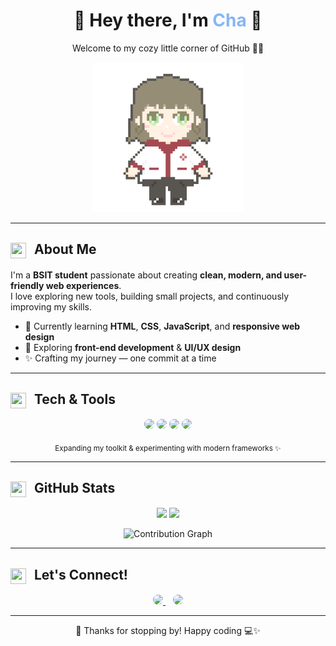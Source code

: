 <!-- HEADER -->
<h1 align="center">🍡 Hey there, I'm <span style="color:#86B6F6;">Cha</span> 🍵</h1>
<p align="center">Welcome to my cozy little corner of GitHub 🫶🏻</p>

<p align="center">
  <img src="cha.gif" width="240" alt="Cute GIF" />
</p>

---

<!-- ABOUT ME -->
<h2 align="left">
  <img src="https://cdn-icons-png.flaticon.com/512/2922/2922656.png" width="25" height="25" style="margin-right:8px;vertical-align:middle;" />
  About Me
</h2>

I'm a **BSIT student** passionate about creating **clean, modern, and user-friendly web experiences**.  
I love exploring new tools, building small projects, and continuously improving my skills.

- 🌱 Currently learning **HTML**, **CSS**, **JavaScript**, and **responsive web design**
- 🌿 Exploring **front-end development** & **UI/UX design**
- ✨ Crafting my journey — one commit at a time

---

<!-- TOOLKIT -->
<h2 align="left">
  <img src="https://cdn-icons-png.flaticon.com/512/833/833472.png" width="25" height="25" style="margin-right:8px;vertical-align:middle;" />
  Tech & Tools
</h2>

<p align="center">
  <!-- HTML -->
  <img src="https://img.shields.io/badge/HTML5-F9D5D3?style=flat&logo=html5&logoColor=E34F26&labelColor=fff&color=F9D5D3" height="30" style="border-radius:8px;" />
  <!-- CSS -->
  <img src="https://img.shields.io/badge/CSS3-CCE5FF?style=flat&logo=css3&logoColor=2965F1&labelColor=fff&color=CCE5FF" height="30" style="border-radius:8px;" />
  <!-- JavaScript -->
  <img src="https://img.shields.io/badge/JavaScript-FFF6C3?style=flat&logo=javascript&logoColor=F7DF1E&labelColor=fff&color=FFF6C3" height="30" style="border-radius:8px;" />
  <!-- VS Code -->
  <img src="https://img.shields.io/badge/VS%20Code-CFFFE5?style=flat&logo=visual-studio-code&logoColor=007ACC&labelColor=fff&color=CFFFE5" height="30" style="border-radius:8px;" />
</p>

<p align="center">
  <sub>Expanding my toolkit & experimenting with modern frameworks ✨</sub>
</p>

---

<!-- STATS -->
<h2 align="left">
  <img src="https://cdn-icons-png.flaticon.com/512/1828/1828817.png" width="25" height="25" style="margin-right:8px;vertical-align:middle;" />
  GitHub Stats
</h2>

<p align="center">
  <img src="https://github-readme-stats.vercel.app/api?username=guraycha03&show_icons=true&theme=calm&hide_border=true&bg_color=F9FAFB&title_color=86B6F6&icon_color=86B6F6" height="160" />
  <img src="https://streak-stats.demolab.com?user=guraycha03&theme=calm&hide_border=true&background=F9FAFB&ring=86B6F6&fire=86B6F6&currStreakLabel=86B6F6" height="160" />
</p>

<p align="center">
  <img src="https://github-readme-activity-graph.vercel.app/graph?username=guraycha03&bg_color=F9FAFB&color=86B6F6&line=86B6F6&point=4E89AE&hide_border=true" alt="Contribution Graph" />
</p>

---

<!-- CONNECT -->
<h2 align="left">
  <img src="https://cdn-icons-png.flaticon.com/512/646/646094.png" width="25" height="25" style="margin-right:8px;vertical-align:middle;" />
  Let's Connect!
</h2>

<p align="center">
  <a href="mailto:guraycha@gmail.com">
    <img src="https://img.shields.io/badge/✉️ Email-F9D5D3?style=flat&logo=gmail&logoColor=EA4335&color=F9D5D3&labelColor=fff" height="30" style="border-radius:8px;" />
  </a>
  &nbsp;&nbsp;
  <a href="https://github.com/guraycha03">
    <img src="https://img.shields.io/badge/🐈‍⬛ GitHub-DDEBFF?style=flat&logo=github&logoColor=000000&color=DDEBFF&labelColor=fff" height="30" style="border-radius:8px;" />
  </a>
</p>

---

<p align="center">🌸 Thanks for stopping by! Happy coding 💻✨</p>